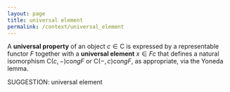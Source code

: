 ```yaml
---
layout: page
title: universal element
permalink: /context/universal_element
---
```

 A **universal property** of an object $c \in \mathsf{C}$ is expressed by a representable functor $F$ together with a **universal element** $x \in Fc$ that defines a natural isomorphism $\mathsf{C}(c,-) \mathrm{co}ng F$ or $\mathsf{C}(-,c) \mathrm{co}ng F$, as appropriate, via the Yoneda lemma.


SUGGESTION: universal element